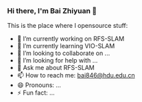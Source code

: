 ### Hi there, I'm **Bai Zhiyuan** 👋

This is the place where I opensource stuff:

- 🔭 I’m currently working on RFS-SLAM
- 🌱 I’m currently learning VIO-SLAM
- 👯 I’m looking to collaborate on ...
- 🤔 I’m looking for help with ...
- 💬 Ask me about RFS-SLAM
- 📫 How to reach me: bai846@hdu.edu.cn
- 😄 Pronouns: ...
- ⚡ Fun fact: ...

